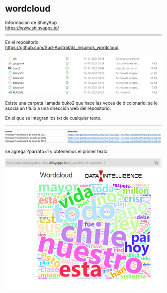 # wordcloud

Información de ShinyApp\
https://www.shinyapps.io/

***
En el repositorio:\
https://github.com/Sud-Austral/ds_insumos_wordcloud

![](imagen_003.png)

Existe una carpeta llamada buko2 que hace las veces de diccionario: se le asocia un título a una dirección web del repositorio:

En el que se integran los txt de cualquier texto.

***

![](imagen_001.png)

se agrega ?parrafo=1 y obtenemos el primer texto

![](imagen_002.png)






